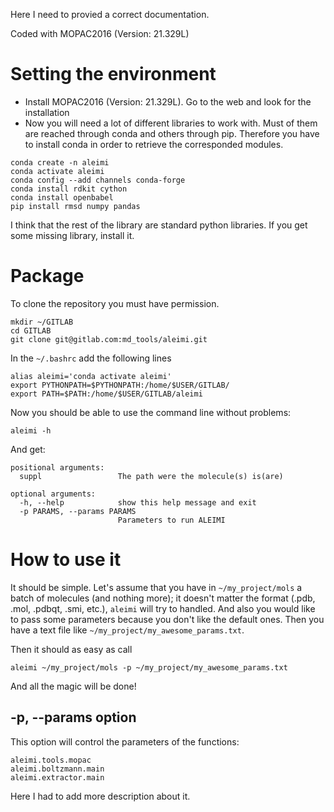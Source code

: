 Here I need to provied a correct documentation.

Coded with  MOPAC2016 (Version: 21.329L)

# Setting the environment
 * Install MOPAC2016 (Version: 21.329L). Go to the web and look for the installation
 * Now you will need a lot of different libraries to work with. Must of them are reached through conda and others through pip. Therefore you have to install conda in order to retrieve the corresponded modules.

```
conda create -n aleimi
conda activate aleimi
conda config --add channels conda-forge
conda install rdkit cython
conda install openbabel
pip install rmsd numpy pandas 
```

I think that the rest of the library are standard python libraries. If you get some missing library, install it.
# Package
To clone the repository you must have permission.
```
mkdir ~/GITLAB
cd GITLAB
git clone git@gitlab.com:md_tools/aleimi.git
```
In the `~/.bashrc` add the following lines
```
alias aleimi='conda activate aleimi'
export PYTHONPATH=$PYTHONPATH:/home/$USER/GITLAB/
export PATH=$PATH:/home/$USER/GITLAB/aleimi
```
Now you should be able to use the command line without problems:

`aleimi -h`

And get:
```
positional arguments:
  suppl                 The path were the molecule(s) is(are)

optional arguments:
  -h, --help            show this help message and exit
  -p PARAMS, --params PARAMS
                        Parameters to run ALEIMI
```
# How to use it
It should be simple. Let's assume that you have in `~/my_project/mols` a batch of molecules (and nothing more); it doesn't matter the format (.pdb, .mol, .pdbqt, .smi, etc.), `aleimi` will try to handled. And also you would like to pass some parameters because you don't like the default ones. Then you have a text file like `~/my_project/my_awesome_params.txt`.

Then it should as easy as call
```
aleimi ~/my_project/mols -p ~/my_project/my_awesome_params.txt
```
And all the magic will be done!

## -p, --params option
This option will control the parameters of the functions:
```
aleimi.tools.mopac
aleimi.boltzmann.main
aleimi.extractor.main
```
Here I had to add more description about it.
